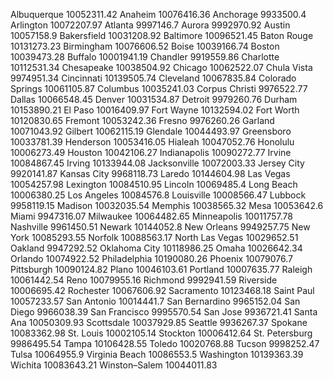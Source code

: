 Albuquerque	10052311.42
Anaheim	10076416.36
Anchorage	9933500.4
Arlington	10072207.97
Atlanta	9997146.7
Aurora	9992970.92
Austin	10057158.9
Bakersfield	10031208.92
Baltimore	10096521.45
Baton Rouge	10131273.23
Birmingham	10076606.52
Boise	10039166.74
Boston	10039473.28
Buffalo	10001941.19
Chandler	9919559.86
Charlotte	10112531.34
Chesapeake	10038504.92
Chicago	10062522.07
Chula Vista	9974951.34
Cincinnati	10139505.74
Cleveland	10067835.84
Colorado Springs	10061105.87
Columbus	10035241.03
Corpus Christi	9976522.77
Dallas	10066548.45
Denver	10031534.87
Detroit	9979260.76
Durham	10153890.21
El Paso	10016409.97
Fort Wayne	10132594.02
Fort Worth	10120830.65
Fremont	10053242.36
Fresno	9976260.26
Garland	10071043.92
Gilbert	10062115.19
Glendale	10044493.97
Greensboro	10033781.39
Henderson	10053416.05
Hialeah	10047052.76
Honolulu	10006273.49
Houston	10042106.27
Indianapolis	10090272.77
Irvine	10084867.45
Irving	10133944.08
Jacksonville	10072003.33
Jersey City	9920141.87
Kansas City	9968118.73
Laredo	10144604.98
Las Vegas	10054257.98
Lexington	10084510.95
Lincoln	10069485.4
Long Beach	10006380.25
Los Angeles	10084576.8
Louisville	10008566.47
Lubbock	9958119.15
Madison	10032035.54
Memphis	10038565.32
Mesa	10053642.6
Miami	9947316.07
Milwaukee	10064482.65
Minneapolis	10011757.78
Nashville	9961450.51
Newark	10144052.8
New Orleans	9949257.75
New York	10085293.55
Norfolk	10088563.17
North Las Vegas	10029652.51
Oakland	9947292.52
Oklahoma City	10118986.25
Omaha	10026642.34
Orlando	10074922.52
Philadelphia	10190080.26
Phoenix	10079076.7
Pittsburgh	10090124.82
Plano	10046103.61
Portland	10007635.77
Raleigh	10061442.54
Reno	10079955.16
Richmond	9992941.59
Riverside	10006695.42
Rochester	10067606.92
Sacramento	10123468.18
Saint Paul	10057233.57
San Antonio	10014441.7
San Bernardino	9965152.04
San Diego	9966038.39
San Francisco	9995570.54
San Jose	9936721.41
Santa Ana	10050309.93
Scottsdale	10037929.85
Seattle	9936267.37
Spokane	10083362.98
St. Louis	10002105.14
Stockton	10006412.64
St. Petersburg	9986495.54
Tampa	10106428.55
Toledo	10020768.88
Tucson	9998252.47
Tulsa	10064955.9
Virginia Beach	10086553.5
Washington	10139363.39
Wichita	10083643.21
Winston–Salem	10044011.83
